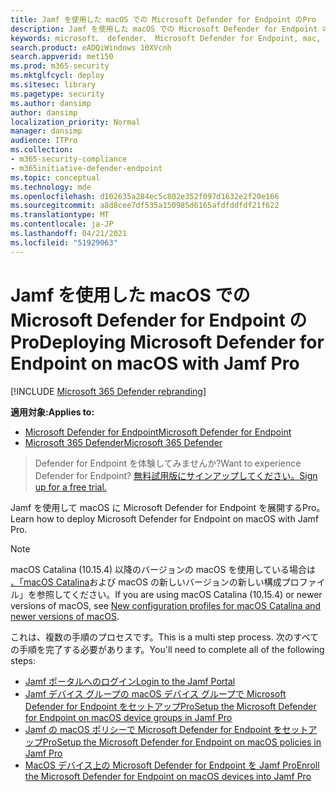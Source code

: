 ```yaml
---
title: Jamf を使用した macOS での Microsoft Defender for Endpoint のPro
description: Jamf を使用した macOS での Microsoft Defender for Endpoint のPro
keywords: microsoft、 defender、 Microsoft Defender for Endpoint, mac, installation, deploy, uninstallation, intune, jamfpro, macos, catalina, mojave, high sierra
search.product: eADQiWindows 10XVcnh
search.appverid: met150
ms.prod: m365-security
ms.mktglfcycl: deploy
ms.sitesec: library
ms.pagetype: security
ms.author: dansimp
author: dansimp
localization_priority: Normal
manager: dansimp
audience: ITPro
ms.collection:
- m365-security-compliance
- m365initiative-defender-endpoint
ms.topic: conceptual
ms.technology: mde
ms.openlocfilehash: d102635a284ec5c802e352f097d1632e2f20e166
ms.sourcegitcommit: a8d8cee7df535a150985d6165afdfddfdf21f622
ms.translationtype: MT
ms.contentlocale: ja-JP
ms.lasthandoff: 04/21/2021
ms.locfileid: "51929063"
---
```

# <a name="deploying-microsoft-defender-for-endpoint-on-macos-with-jamf-pro"></a><span data-ttu-id="1df5f-104">Jamf を使用した macOS での Microsoft Defender for Endpoint のPro</span><span class="sxs-lookup"><span data-stu-id="1df5f-104">Deploying Microsoft Defender for Endpoint on macOS with Jamf Pro</span></span>

[!INCLUDE [Microsoft 365 Defender rebranding](../../includes/microsoft-defender.md)]


<span data-ttu-id="1df5f-105">**適用対象:**</span><span class="sxs-lookup"><span data-stu-id="1df5f-105">**Applies to:**</span></span>
- [<span data-ttu-id="1df5f-106">Microsoft Defender for Endpoint</span><span class="sxs-lookup"><span data-stu-id="1df5f-106">Microsoft Defender for Endpoint</span></span>](https://go.microsoft.com/fwlink/p/?linkid=2154037)
- [<span data-ttu-id="1df5f-107">Microsoft 365 Defender</span><span class="sxs-lookup"><span data-stu-id="1df5f-107">Microsoft 365 Defender</span></span>](https://go.microsoft.com/fwlink/?linkid=2118804)

><span data-ttu-id="1df5f-108">Defender for Endpoint を体験してみませんか?</span><span class="sxs-lookup"><span data-stu-id="1df5f-108">Want to experience Defender for Endpoint?</span></span> [<span data-ttu-id="1df5f-109">無料試用版にサインアップしてください。</span><span class="sxs-lookup"><span data-stu-id="1df5f-109">Sign up for a free trial.</span></span>](https://www.microsoft.com/microsoft-365/windows/microsoft-defender-atp?ocid=docs-wdatp-investigateip-abovefoldlink)

<span data-ttu-id="1df5f-110">Jamf を使用して macOS に Microsoft Defender for Endpoint を展開するPro。</span><span class="sxs-lookup"><span data-stu-id="1df5f-110">Learn how to deploy Microsoft Defender for Endpoint on macOS with Jamf Pro.</span></span>

> [!NOTE]
> <span data-ttu-id="1df5f-111">macOS Catalina (10.15.4) 以降のバージョンの macOS を使用している場合は [、「macOS Catalina](https://docs.microsoft.com/microsoft-365/security/defender-endpoint/mac-sysext-policies)および macOS の新しいバージョンの新しい構成プロファイル」を参照してください。</span><span class="sxs-lookup"><span data-stu-id="1df5f-111">If you are using macOS Catalina (10.15.4) or newer versions of macOS, see [New configuration profiles for macOS Catalina and newer versions of macOS](https://docs.microsoft.com/microsoft-365/security/defender-endpoint/mac-sysext-policies).</span></span>

<span data-ttu-id="1df5f-112">これは、複数の手順のプロセスです。</span><span class="sxs-lookup"><span data-stu-id="1df5f-112">This is a multi step process.</span></span> <span data-ttu-id="1df5f-113">次のすべての手順を完了する必要があります。</span><span class="sxs-lookup"><span data-stu-id="1df5f-113">You'll need to complete all of the following steps:</span></span>

- [<span data-ttu-id="1df5f-114">Jamf ポータルへのログイン</span><span class="sxs-lookup"><span data-stu-id="1df5f-114">Login to the Jamf Portal</span></span>](mac-install-jamfpro-login.md)
- [<span data-ttu-id="1df5f-115">Jamf デバイス グループの macOS デバイス グループで Microsoft Defender for Endpoint をセットアップPro</span><span class="sxs-lookup"><span data-stu-id="1df5f-115">Setup the Microsoft Defender for Endpoint on macOS device groups in Jamf Pro</span></span>](mac-jamfpro-device-groups.md)
- [<span data-ttu-id="1df5f-116">Jamf の macOS ポリシーで Microsoft Defender for Endpoint をセットアップPro</span><span class="sxs-lookup"><span data-stu-id="1df5f-116">Setup the Microsoft Defender for Endpoint on macOS policies in Jamf Pro</span></span>](mac-jamfpro-policies.md)
- [<span data-ttu-id="1df5f-117">MacOS デバイス上の Microsoft Defender for Endpoint を Jamf Pro</span><span class="sxs-lookup"><span data-stu-id="1df5f-117">Enroll the Microsoft Defender for Endpoint on macOS devices into Jamf Pro</span></span>](mac-jamfpro-enroll-devices.md)




